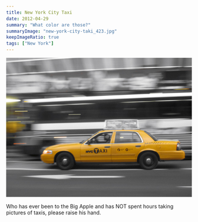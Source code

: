 ```yaml
---
title: New York City Taxi
date: 2012-04-29
summary: "What color are those?"
summaryImage: "new-york-city-taki_423.jpg"
keepImageRatio: true
tags: ["New York"]
---
```


![](new-york-city-taki_423.jpg)

Who has ever been to the Big Apple and has NOT spent hours taking pictures of taxis, please raise his hand.